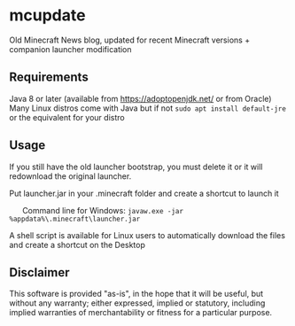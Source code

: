 # mcupdate
Old Minecraft News blog, updated for recent Minecraft versions + companion launcher modification

## Requirements
Java 8 or later (available from https://adoptopenjdk.net/ or from Oracle)  
Many Linux distros come with Java but if not `sudo apt install default-jre` or the equivalent for your distro

## Usage
If you still have the old launcher bootstrap, you must delete it or it will redownload the original launcher.

Put launcher.jar in your .minecraft folder and create a shortcut to launch it

&nbsp;&nbsp;&nbsp;&nbsp;&nbsp;&nbsp;Command line for Windows: `javaw.exe -jar %appdata%\.minecraft\launcher.jar`  

A shell script is available for Linux users to automatically download the files and create a shortcut on the Desktop

## Disclaimer
This software is provided "as-is", in the hope that it will be useful, but without any warranty; either expressed, implied or statutory, including implied warranties of merchantability or fitness for a particular purpose. 
